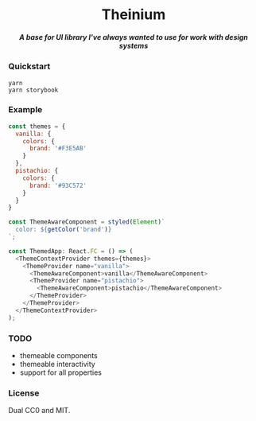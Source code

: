 <h1 align="center">Theinium</h1>

<h5 align="center">
A base for UI library I've always wanted to use for work with design systems
</h5>

### Quickstart

```console
yarn
yarn storybook
```

### Example

```js
const themes = {
  vanilla: {
    colors: {
      brand: '#F3E5AB'
    }
  },
  pistachio: {
    colors: {
      brand: '#93C572'
    }
  }
}

const ThemeAwareComponent = styled(Element)`
  color: ${getColor('brand')}
`;

const ThemedApp: React.FC = () => (
  <ThemeContextProvider themes={themes}>
    <ThemeProvider name="vanilla">
      <ThemeAwareComponent>vanilla</ThemeAwareComponent>
      <ThemeProvider name="pistachio">
        <ThemeAwareComponent>pistachio</ThemeAwareComponent>
      </ThemeProvider>
    </ThemeProvider>
  </ThemeContextProvider>
);
```

### TODO

- themeable components
- themeable interactivity
- support for all properties

### License

Dual CC0 and MIT.
